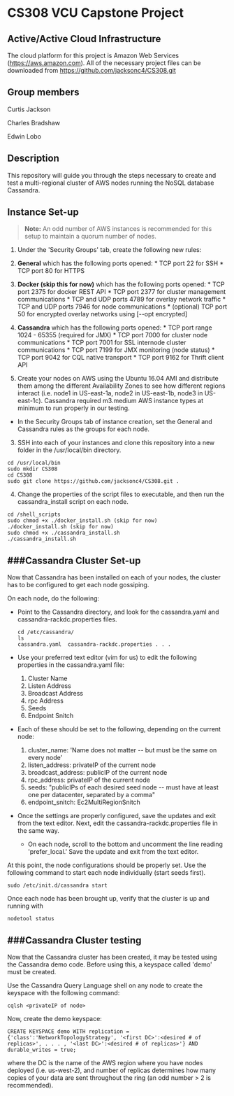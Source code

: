 # CS308 VCU Capstone Project

## Active/Active Cloud Infrastructure 
The cloud platform for this project is Amazon Web Services (https://aws.amazon.com). All of the necessary project files can be downloaded from https://github.com/jacksonc4/CS308.git

Group members
---
Curtis Jackson 

Charles Bradshaw 

Edwin Lobo

Description
---

This repository will guide you through the steps necessary to create and test a multi-regional cluster of AWS nodes running the NoSQL database Cassandra.

Instance Set-up
---
>  **Note:** An odd number of AWS instances is recommended for this setup to maintain a quorum number of nodes.

1. Under the 'Security Groups' tab, create the following new rules:

  1. **General** which has the following ports opened:
    * TCP port 22 for SSH
    * TCP port 80 for HTTPS

  2. **Docker (skip this for now)** which has the following ports opened:
    * TCP port 2375 for docker REST API 
    * TCP port 2377 for cluster management communications
    * TCP and UDP ports 4789 for overlay network traffic
    * TCP and UDP ports 7946 for node communications
    * (optional) TCP port 50 for encrypted overlay networks using [--opt encrypted]

  4. **Cassandra** which has the following ports opened:
    * TCP port range 1024 - 65355 (required for JMX)
    * TCP port 7000 for cluster node communications
    * TCP port 7001 for SSL internode cluster communications
    * TCP port 7199 for JMX monitoring (node status)
    * TCP port 9042 for CQL native transport
    * TCP port 9162 for Thrift client API
    
2. Create your nodes on AWS using the Ubuntu 16.04 AMI and distribute them among the different Availability Zones to see how different regions interact (i.e. node1 in US-east-1a, node2 in US-east-1b, node3 in US-east-1c). Cassandra required m3.medium AWS instance types at minimum to run properly in our testing.
  * In the Security Groups tab of instance creation, set the General and Cassandra rules as the groups for each node.
  
3. SSH into each of your instances and clone this repository into a new folder in the /usr/local/bin directory.
  ```
  cd /usr/local/bin
  sudo mkdir CS308
  cd CS308
  sudo git clone https://github.com/jacksonc4/CS308.git .

  ```
  
4. Change the properties of the script files to executable, and then run the cassandra_install script on each node.
  ```
  cd /shell_scripts
  sudo chmod +x ./docker_install.sh (skip for now)
  ./docker_install.sh (skip for now)
  sudo chmod +x ./cassandra_install.sh
  ./cassandra_install.sh
  ```
 
 
###Cassandra Cluster Set-up
 ---
Now that Cassandra has been installed on each of your nodes, the cluster has to be configured to get each node gossiping.

On each node, do the following:

* Point to the Cassandra directory, and look for the cassandra.yaml and cassandra-rackdc.properties files.
  ```
  cd /etc/cassandra/
  ls
  cassandra.yaml  cassandra-rackdc.properties . . .  
  ```
* Use your preferred text editor (vim for us) to edit the following properties in the cassandra.yaml file:
  1. Cluster Name
  2. Listen Address
  3. Broadcast Address
  4. rpc Address
  5. Seeds
  6. Endpoint Snitch
  
* Each of these should be set to the following, depending on the current node:
  1. cluster_name: 'Name does not matter -- but must be the same on every node'
  2. listen_address: privateIP of the current node
  3. broadcast_address: publicIP of the current node
  4. rpc_address: privateIP of the current node
  5. seeds: "publicIPs of each desired seed node -- must have at least one per datacenter, separated by a comma"
  6. endpoint_snitch: Ec2MultiRegionSnitch
  
* Once the settings are properly configured, save the updates and exit from the text editor. Next, edit the cassandra-rackdc.properties file in the same way.
  - On each node, scroll to the bottom and uncomment the line reading 'prefer_local.' Save the update and exit from the text editor.
  
At this point, the node configurations should be properly set. Use the following command to start each node individually (start seeds first).
```
sudo /etc/init.d/cassandra start
```

Once each node has been brought up, verify that the cluster is up and running with
```
nodetool status
```

###Cassandra Cluster testing
 ---
Now that the Cassandra cluster has been created, it may be tested using the Cassandra demo code. Before using this, a keyspace called 'demo' must be created.

Use the Cassandra Query Language shell on any node to create the keyspace with the following command: 
```
cqlsh <privateIP of node>
```

Now, create the demo keyspace:
```
CREATE KEYSPACE demo WITH replication = {'class':'NetworkTopologyStrategy', '<first DC>':<desired # of replicas>', . . . , '<last DC>':<desired # of replicas>'} AND durable_writes = true;
```
where the DC is the name of the AWS region where you have nodes deployed (i.e. us-west-2), and number of replicas determines how many copies of your data are sent throughout the ring (an odd number > 2 is recommended).
